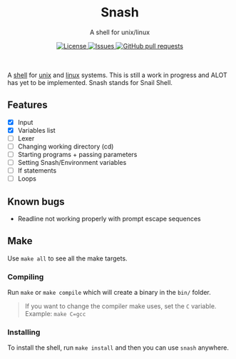 <p align="center">
	<h1 align="center">Snash</h2>
	<p align="center">A shell for unix/linux</p>
</p>
<p align="center">
	<a href="./LICENSE">
		<img alt="License" src="https://img.shields.io/badge/license-GPL-blue?color=7aca00"/>
	</a>
	<a href="https://github.com/LordOfTrident/snash/issues">
		<img alt="Issues" src="https://img.shields.io/github/issues/LordOfTrident/snash?color=0088ff"/>
	</a>
	<a href="https://github.com/LordOfTrident/snash/pulls">
		<img alt="GitHub pull requests" src="https://img.shields.io/github/issues-pr/LordOfTrident/snash?color=0088ff"/>
	</a>
	<br><br><br>
</p>

A [shell](https://en.wikipedia.org/wiki/Unix_shell) for [unix](https://en.wikipedia.org/wiki/Unix) and
[linux](https://en.wikipedia.org/wiki/Linux) systems. This is still a work in progress and ALOT has yet to be
implemented. Snash stands for Snail Shell.

## Features
- [X] Input
- [X] Variables list
- [ ] Lexer
- [ ] Changing working directory (cd)
- [ ] Starting programs + passing parameters
- [ ] Setting Snash/Environment variables
- [ ] If statements
- [ ] Loops

## Known bugs
- Readline not working properly with prompt escape sequences

## Make
Use `make all` to see all the make targets.

### Compiling
Run `make` or `make compile` which will create a binary in the `bin/` folder.

> If you want to change the compiler make uses, set the `C` variable. Example: `make C=gcc`

### Installing
To install the shell, run `make install` and then you can use `snash` anywhere.
